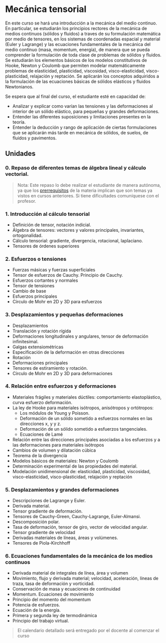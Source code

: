 # Mecánica tensorial

En este curso se hará una introducción a la mecánica del medio continuo. En particular, se estudiarán los principios rectores de la mecánica de medios continuos (sólidos y fluidos) a traves de su formulación matemática por medio de tensores, en los sistemas de coordenadas espacial y material (Euler y Lagrange) y las ecuaciones fundamentales de la mecánica del medio continuo (masa, momentum, energía), de manera que se pueda comprender la formulación de toda clase de problemas de sólidos y fluidos. Se estudiarán los elementos básicos de los modelos constitutivos de Hooke, Newton y Coulomb que permiten modelar matemáticamente problemas de elasticidad, plasticidad, viscosidad, visco-elasticidad, visco-plasticidad, relajación y reptación. Se aplicarán los conceptos adquiridos a la formulación de las ecuaciones básicas de sólidos elásticos y fluidos Newtonianos.

Se espera que al final del curso, el estudiante esté en capacidad de:
- Analizar y explicar como varían las tensiones y las deformaciones al interior de un sólido elástico, para pequeñas y grandes deformaciones.
- Entender las diferentes suposiciones y limitaciones presentes en la teoría.
- Entender la deducción y rango de aplicación de ciertas formulaciones que se aplicarán más tarde en mecánica de sólidos, de suelos, de fluidos y pavimentos.

## Unidades

### 0. Repaso de diferentes temas de álgebra lineal y cálculo vectorial.
>Nota: Este repaso lo debe realizar el estudiante de manera autónoma, ya que los [prerrequisitos](00_prerrequisitos.md) de la materia implican que son temas ya vistos en cursos anteriores. Si tiene dificultades comuníquese con el profesor.


### 1. Introducción al cálculo tensorial
- Definición de tensor, notación indicial.
- Álgebra de tensores: vectores y valores principales, invariantes, ortogonalidad.
- Cálculo tensorial: gradiente, divergencia, rotacional, laplaciano.
- Tensores de órdenes superiores

### 2. Esfuerzos o tensiones
- Fuerzas másicas y fuerzas superficiales
- Tensor de esfuerzos de Cauchy. Principio de Cauchy.
- Esfuerzos cortantes y normales
- Tensor de tensiones
- Cambio de base
- Esfuerzos principales
- Círculo de Mohr en 2D y 3D para esfuerzos

### 3. Desplazamientos y pequeñas deformaciones
- Desplazamientos
- Translación y rotación rígida
- Deformaciones longitudinales y angulares, tensor de deformación infinitesimal.
- Galgas extensiométricas
- Especificación de la deformación en otras direcciones
- Rotación
- Deformaciones principales
- Tensores de estiramiento y rotación.
- Círculo de Mohr en 2D y 3D para deformaciones

### 4. Relación entre esfuerzos y deformaciones
- Materiales frágiles y materiales dúctiles: comportamiento elastoplástico, curva esfuerzo deformación.
- La ley de Hooke para materiales isótropos, anisótropos y ortótropos:
  - Los módulos de Young y Poisson.
  - Deformación de un sólido sometido a esfuerzos normales en las direcciones x, y y z.
  - Deformación de un sólido sometido a esfuerzos tangenciales.
  - Ecuaciones de Lamé
- Relación entre las direcciones principales asociadas a los esfuerzos y a las deformaciones para materiales isótropos
- Cambios de volumen y dilatación cúbica
- Teorema de la divergencia
- Modelos básicos de materiales: Newton y Coulomb
- Determinación experimental de las propiedades del material.
- Modelación unidimensional de: elasticidad, plasticidad, viscosidad, visco-elasticidad, visco-plasticidad, relajación y reptación

### 5. Desplazamientos y grandes deformaciones
- Descripciones de Lagrange y Euler. 
- Derivada material. 
- Tensor gradiente de deformación.
- Tensores de Cauchy-Green, Cauchy-Lagrange, Euler-Almansi.
- Descomposición polar. 
- Tasa de deformación, tensor de giro, vector de velocidad angular.
- Tensor gradiente de velocidad
- Derivadas materiales de líneas, áreas y volúmenes.
- Tensores de Piola-Kirchhoff

### 6. Ecuaciones fundamentales de la mecánica de los medios continuos
- Derivada material de integrales de línea, área y volumen
- Movimiento, flujo y derivada material; velocidad, aceleración, líneas de traza, tasa de deformación y vorticidad.
- Conservación de masa y ecuaciones de continuidad
- Momentum. Ecuaciones de movimiento
- Principio del momento del momentum
- Potencia de esfuerzos. 
- Ecuación de la energía.
- Primera y segunda ley de termodinámica
- Principio del trabajo virtual.

>El calendario detallado será entregado por el docente al comenzar el curso